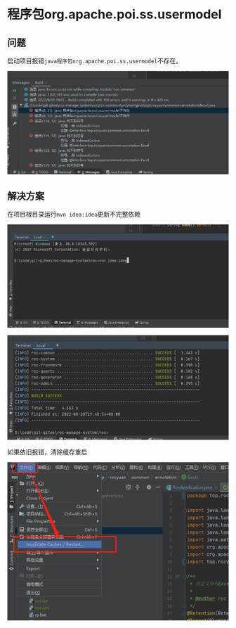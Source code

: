 # 程序包org.apache.poi.ss.usermodel

## 问题

启动项目报错`java程序包org.apache.poi.ss.usermodel`不存在。

![](assets/【java】启动项目程序包不存在/1.png)

## 解决方案

在项目根目录运行`mvn idea:idea`更新不完整依赖

![](assets/【java】启动项目程序包不存在/2.png)

![](assets/【java】启动项目程序包不存在/3.png)

如果依旧报错，清除缓存重启

![](assets/【java】启动项目程序包不存在/4.png)

